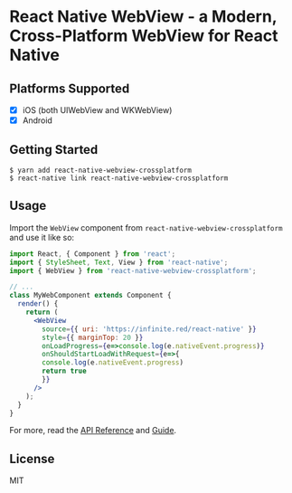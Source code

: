 # React Native WebView - a Modern, Cross-Platform WebView for React Native

## Platforms Supported

- [x] iOS (both UIWebView and WKWebView)
- [x] Android

## Getting Started

```
$ yarn add react-native-webview-crossplatform
$ react-native link react-native-webview-crossplatform
```

## Usage

Import the `WebView` component from `react-native-webview-crossplatform` and use it like so:

```jsx
import React, { Component } from 'react';
import { StyleSheet, Text, View } from 'react-native';
import { WebView } from 'react-native-webview-crossplatform';

// ...
class MyWebComponent extends Component {
  render() {
    return (
      <WebView
        source={{ uri: 'https://infinite.red/react-native' }}
        style={{ marginTop: 20 }}
        onLoadProgress={e=>console.log(e.nativeEvent.progress)}
        onShouldStartLoadWithRequest={e=>{
        console.log(e.nativeEvent.progress)
        return true
        }}
      />
    );
  }
}
```

For more, read the [API Reference](./docs/Reference.md) and [Guide](./docs/Guide.md).

## License

MIT
